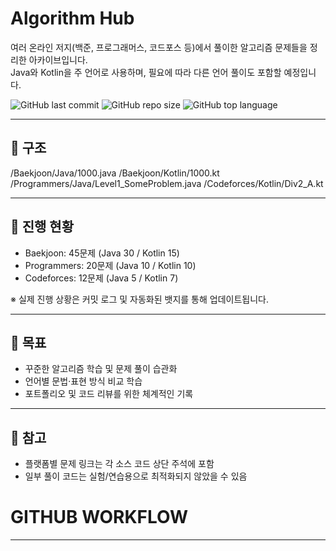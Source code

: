 # Algorithm Hub

여러 온라인 저지(백준, 프로그래머스, 코드포스 등)에서 풀이한 알고리즘 문제들을 정리한 아카이브입니다.  
Java와 Kotlin을 주 언어로 사용하며, 필요에 따라 다른 언어 풀이도 포함할 예정입니다.

![GitHub last commit](https://img.shields.io/github/last-commit/bmworld/algorithm-hub?style=flat-square)
![GitHub repo size](https://img.shields.io/github/repo-size/bmworld/algorithm-hub?style=flat-square)
![GitHub top language](https://img.shields.io/github/languages/top/bmworld/algorithm-hub?style=flat-square)

---

## 📂 구조
/Baekjoon/Java/1000.java
/Baekjoon/Kotlin/1000.kt
/Programmers/Java/Level1_SomeProblem.java
/Codeforces/Kotlin/Div2_A.kt

---

## 🚀 진행 현황
- Baekjoon: 45문제 (Java 30 / Kotlin 15)
- Programmers: 20문제 (Java 10 / Kotlin 10)
- Codeforces: 12문제 (Java 5 / Kotlin 7)

※ 실제 진행 상황은 커밋 로그 및 자동화된 뱃지를 통해 업데이트됩니다.

---

## 🎯 목표
- 꾸준한 알고리즘 학습 및 문제 풀이 습관화
- 언어별 문법·표현 방식 비교 학습
- 포트폴리오 및 코드 리뷰를 위한 체계적인 기록

---

## 📌 참고
- 플랫폼별 문제 링크는 각 소스 코드 상단 주석에 포함
- 일부 풀이 코드는 실험/연습용으로 최적화되지 않았을 수 있음  


# GITHUB WORKFLOW
<!-- TOTAL_PROBLEM_STATS_START -->
<!-- TOTAL_PROBLEM_STATS_END -->
---
